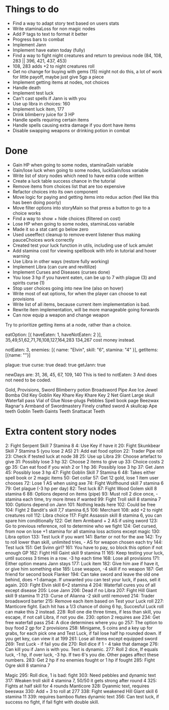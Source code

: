 # Things to do
<ul>
  <li>Find a way to adapt story text based on users stats</li>
  <li>Write staminaLoss for non magic nodes</li>
  <li>Add P tags to text to format it better</li>
  <li>Progress bars to combat</li>
  <li>Implement Jann</li>
  <li>Implement have eaten today (fully)</li>
  <li>Find a way to fight night creatures and return to previous node (84, 108, 283 || 396, 421, 437, 453)</li>
  <li>108, 283 adds +2 to night creatures roll</li>
  <li>Get no change for buying with gems (15) might not do this, a lot of work for little payoff, maybe just give 5gp a piece</li>
  <li>Implement getting items at nodes, not choices</li>
  <li>Handle death</li>
  <li>Implement test luck</li>
  <li>Can't cast spells if Jann is with you</li>
  <li>Use up libra in choices: 160</li>
  <li>Implement luck item, 177</li>
  <li>Drink blimberry juice for 3 HP</li>
  <li>Handle spells requiring certain items</li>
  <li>Handle spells causing extra damage if you dont have items</li>
  <li>Disable swapping weapons or drinking potion in combat</li>
</ul>

# Done
<ul>
  <li>Gain HP when going to some nodes, staminaGain variable</li>
  <li>Gain/lose luck when going to some nodes, luckGain/loss variable</li>
  <li>Write list of story nodes which need to have extra code written</li>
  <li>Create a luck table success chance in the tutorial</li>
  <li>Remove items from choices list that are too expensive</li>
  <li>Refactor choices into its own component</li>
  <li>Move logic for paying and getting items into redux action (feel like this has been doing poorly)</li>
  <li>Move filter options into storyMain so that press a button to go to a choice works</li>
  <li>Find a way to show + hide choices (filtered on cost)</li>
  <li>Lose HP when going to some nodes, staminaLoss variable</li>
  <li>Made it so a stat cant go below zero</li>
  <li>Used useeffect cleanup to remove event listener thus making pauceChoices work correctly</li>
  <li>Created test your luck function in utils, including use of luck amulet</li>
  <li>Add stamina cost for viewing spellbook with info in tutorial and hover warning</li>
  <li>Use Libra in other ways (restore fully working)</li>
  <li>Implement Libra (can cure and revitilize)</li>
  <li>Implement Curses and Diseases (curses done)</li>
  <li>You lose 3 hp if you havent eaten, can be up to 7 with plague (3) and spirits curse (1)</li>
  <li>Stop user choices going into new line (also on hover)</li>
  <li>Write most of eat options, for when the player can choose to eat provisions</li>
  <li>Write list of all items, because current item implementation is bad.</li>
  <li>Rewrite item implementation, will be more manageable going forwards</li>
  <li>Can now equip a weapon and change weapon</li>
</ul>

Try to prioritize getting items at a node, rather than a choice.

eatOption: [{ haveEaten: 1, haveNotEaten: 2 }],
35,49,51,62,71,76,108,127,164,283
134,267 cost money instead.

notEaten: 3,
enemies: [{ name: "Elvin", skill: "6", stamina: "4" }],
getItems: [{name: ""}]

plague: true
curse: true
dead: true
getJann: true

newDays are: 31, 36, 45, 67, 109, 140
This is tied to notEaten: 3
And does not need to be coded.

Gold,
Provisions,
Sword
Blimberry potion
Broadsword
Pipe
Axe
Ice Jewel
Bomba
Old Key
Goblin Key
Khare Key
Khare Key 2
Net Giant
Large skull
Waterfall pass
Vial of Glue
Nose-plugs
Pebbles
Spell book page
Beezwax
Ragnar's Armband of Swordmastery
Finely crafted sword
A skullcap
Ape teeth
Goblin Teeth
Gaints Teeth
Snattacat Teeth

# Extra content story nodes
2: Fight Serpent Skill 7 Stamina 8
4: Use Key if have it
20: Fight Skunkbear Skill 7 Stamina 5 (you lose 2 AS)
21: Add eat food option
22: Trader Pipe roll
23: Check if tested luck at node 38
25: Use up Libra
29: Choose artefact to give
31: Possibly lose 3 hp
32: Choose 2 items to give up
33: Choice costs 2 gp
35: Can eat food if you wish 2 or 1 hp
36: Possibly lose 3 hp
37: Get Jann
45: Possibly lose 3 hp
47: Fight Goblin Skill 7 Stamina 6
48: Takes either spell book or 2 magic items
50: Get collar
57: Get 12 gold, lose 1 item user chooses
72: Lose 1 AS when using axe
74: Fight Wolfhound skill 7 stamina 6
79: Get plague (-3 hp per day)
82: Test luck
87: Fight Wood Golem skill 8 stamina 6
88: Options depend on items (pipe)
93: Must roll 2 dice once, - stamina each time, try more itmes if wanted
99: Fight Troll skill 8 stamina 7
100: Options depend on Jann
101: Nothing leads here
102: Could be free
104: Fight 2 Bandit's skill 7,7 stamina 6,5
106: Merchant
108: add +2 to night creatures roll
112: Libra choice
117: Fight Assassin skill 8 stamina 6, you can spare him conditionally
122: Get item Armband + 2 AS if using sword
123: Go to previous reference, roll to determine who we fight
124: Get cursed, from now on lose +1 stamina for all stamina loss actions except magic
130: Libra option
133: Test luck if you want
141: Barter or not for the axe
142: Try to roll lower than skill, unlimited tries, - AS for weapon chosen each try
144: Test luck
151: Get Svinn girl? 
161: You have to pay, so block this option if not enough GP
162: Fight Hill Gaint skill 9 stamina 11
165: Keep testing your luck, until success 3 times in a row. -3 hp each time
168: Lose all provisions
171: Either option means Jann stays
177: Luck item
182: Give him axe if have it, or give him something else
185: Lose weapon, -4 skill if no weapon
187: Get friend for second book Flanker
194: Can take sword and leave the old one behind, does +1 damage. If unwanted you can test your luck, if pass, sell it again. 
203: Fight Elvin skill 6+2 stamina 4
204: Waterfall cures you of all except disease
205: Lose Jann
206: Dead if no Libra
207: Fight Hill Giant skill 9 stamina 11
213: Curse of Alianna -2 skill until removed
214: Trader broadsword barter
215: Remove each item based on Test your Luck roll
227: Manticore fight. Each hit has a 1/3 chance of doing 6 hp, Succesful Luck roll can make this 2 instead.
228: Roll one die three times, if less than skill, you escape, if not call Libra, if not you die.
230: option 2 requires axe
234: Get free waterfall pass
254: A dice determines where you go
257: The option to buy food 2 gp for 2 provisions
258: Minigame, 5 coins and a key up for grabs, for each pick one and Test Luck, if fail lose half hp rounded down. If you get key, can view it at 199
261: Lose all items except equipped sword
269: Test Luck - if fail you die
270: Roll dice if 1 - 4 take that damage
276: Can kill you if Jann is with you. Text is dynamic.
277: Roll 2 dice, If equals luck, -1 hp, if over luck, -3 hp. If two 6's you die. Other pages affect these numbers.
283: Get 2 hp if no enemies fought or 1 hp if fought
285: Fight Ogre skill 8 stamina 7

Magic
295: Roll dice, 1 is bad: fight
303: Need pebbles and dynamic text
317: Weaken troll skill 4 stamina 7, 50/50 it gets strong after round 4
325: Fights at half skill for 4 rounds Manticore
328: Dyanmic text, requires beeswax
330: Add + 3 to roll at 277
338: Fight weakened Hill Giant skill 6 stamina 11
339: requires bamboo flutes dynamic text
356: Can test luck, if success no fight, if fail fight with double skill.